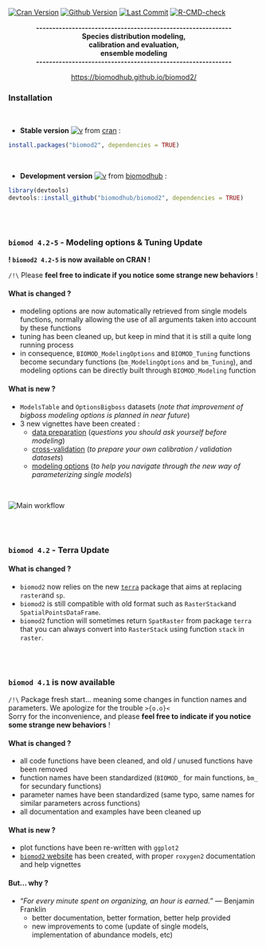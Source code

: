 [![Cran Version](https://www.r-pkg.org/badges/version/biomod2?color=yellow)](https://cran.r-project.org/package=biomod2)
[![Github Version](https://img.shields.io/badge/devel%20version-4.2--5-blue.svg)](https://github.com/biomodhub/biomod2)
[![Last Commit](https://img.shields.io/github/last-commit/biomodhub/biomod2.svg)](https://github.com/biomodhub/biomod2/commits/master)
[![R-CMD-check](https://github.com/biomodhub/biomod2/actions/workflows/R-CMD-check.yml/badge.svg)](https://github.com/biomodhub/biomod2/actions/workflows/R-CMD-check.yml)

<!-- [![Download](http://cranlogs.r-pkg.org/badges/grand-total/biomod2?color=yellow)](https://cran.r-project.org/package=segclust2d) -->
<!-- 
badge for github version :
badger::badge_github_version("biomodhub/biomod2", "blue") 
-->

<style>
.zoom p {
width:800px;
margin-left: auto;
margin-right: auto;
}
.zoom p:hover {
width:1500px;
position: relative;
z-index: 10;
}
</style>

<div align="center">
<b>------------------------------------------------------------<br/>
Species distribution modeling, <br/>
calibration and evaluation, <br/>
ensemble modeling <br/>
------------------------------------------------------------<br/>
</b>

https://biomodhub.github.io/biomod2/
</div>


### <i class="fas fa-tools"></i> Installation

<br/>

- **Stable version** [![v](https://www.r-pkg.org/badges/version/biomod2?color=yellow)](https://cran.r-project.org/package=biomod2) from [cran](https://CRAN.R-project.org/package=biomod2) :

```R
install.packages("biomod2", dependencies = TRUE)
```

<br/>

- **Development version** [![v](https://img.shields.io/badge/devel%20version-4.2--5-blue.svg)](https://github.com/biomodhub/biomod2) from [biomodhub](https://github.com/biomodhub/biomod2) :

```R
library(devtools)
devtools::install_github("biomodhub/biomod2", dependencies = TRUE)
```

<br/><br/>

### <i class="fas fa-envelope-open-text"></i> `biomod 4.2-5` - Modeling options & Tuning Update

**! `biomod2 4.2-5` is now available on CRAN !**

`/!\` Please **feel free to indicate if you notice some strange new behaviors** !

#### <i class="fas fa-exchange-alt"></i> What is changed ?

- modeling options are now automatically retrieved from single models functions, normally allowing the use of all arguments taken into account by these functions
- tuning has been cleaned up, but keep in mind that it is still a quite long running process
- in consequence, `BIOMOD_ModelingOptions` and `BIOMOD_Tuning` functions become secundary functions (`bm_ModelingOptions` and `bm_Tuning`), and modeling options can be directly built through `BIOMOD_Modeling` function

#### <i class="fas fa-plus-square"></i> What is new ?

- `ModelsTable` and `OptionsBigboss` datasets (*note that improvement of bigboss modeling options is planned in near future*)
- 3 new vignettes have been created :
    - [data preparation](https://biomodhub.github.io/biomod2/articles/vignette_dataPreparation.html) (*questions you should ask yourself before modeling*)
    - [cross-validation](https://biomodhub.github.io/biomod2/articles/vignette_crossValidation.html) (*to prepare your own calibration / validation datasets*)
    - [modeling options](https://biomodhub.github.io/biomod2/articles/vignette_dataPreparation.html) (*to help you navigate through the new way of parameterizing single models*)

<br/>

<div class="zoom">
<p><img src="articles/pictures/SCHEMA_BIOMOD2_WORKFLOW_functions.png" alt="Main workflow"></img></p>
</div>

<br/><br/>



### <i class="fas fa-envelope"></i> `biomod 4.2` - Terra Update

#### <i class="fas fa-exchange-alt"></i> What is changed ?

- `biomod2` now relies on the new [`terra`](https://github.com/rspatial/terra) package that aims at replacing `raster`and `sp`.
- `biomod2` is still compatible with old format such as `RasterStack`and `SpatialPointsDataFrame`.
- `biomod2` function will sometimes return `SpatRaster` from package `terra` that you can always convert into `RasterStack` using function `stack` in `raster`.

<br/><br/>



### <i class="fas fa-envelope"></i> `biomod 4.1` is now available

`/!\` Package fresh start... meaning some changes in function names and parameters. We apologize for the trouble `>{o.o}<` <br/>
Sorry for the inconvenience, and please **feel free to indicate if you notice some strange new behaviors** !


#### <i class="fas fa-exchange-alt"></i> What is changed ?

- all code functions have been cleaned, and old / unused functions have been removed
- function names have been standardized (`BIOMOD_` for main functions, `bm_` for secundary functions)
- parameter names have been standardized (same typo, same names for similar parameters across functions)
- all documentation and examples have been cleaned up

#### <i class="fas fa-plus-square"></i> What is new ?

- plot functions have been re-written with `ggplot2`
- [`biomod2` website](https://biomodhub.github.io/biomod2/) has been created, with proper `roxygen2` documentation and help vignettes

#### <i class="fas fa-question-circle"></i> But... why ?

- “*For every minute spent on organizing, an hour is earned.*” — Benjamin Franklin
  - better documentation, better formation, better help provided
  - new improvements to come (update of single models, implementation of abundance models, etc)

<br/><br/>





